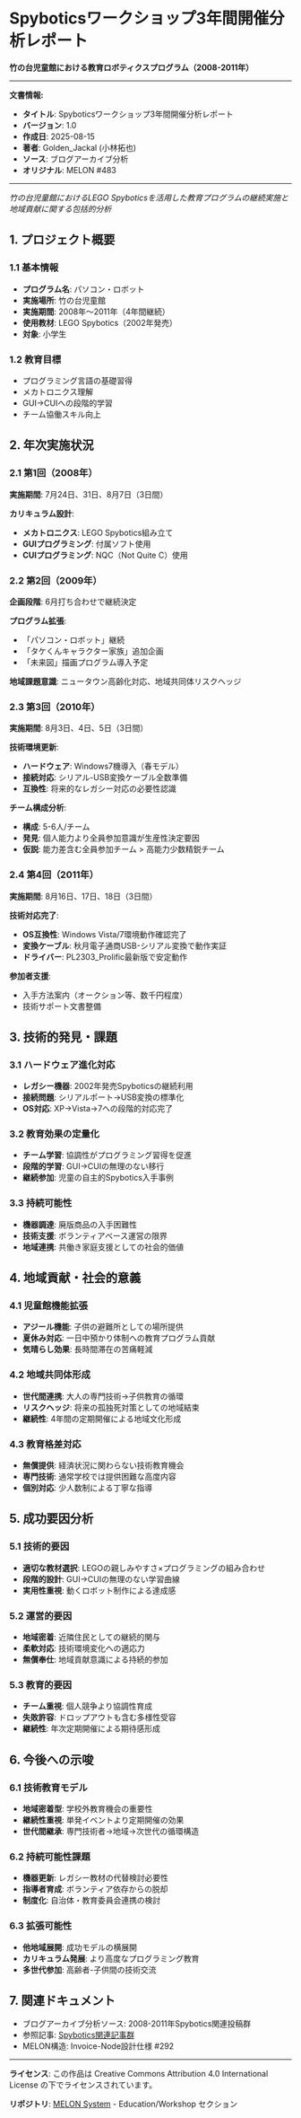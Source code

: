 # Spyboticsワークショップ3年間開催分析レポート

**竹の台児童館における教育ロボティクスプログラム（2008-2011年）**

---

**文書情報:**
- **タイトル**: Spyboticsワークショップ3年間開催分析レポート
- **バージョン**: 1.0
- **作成日**: 2025-08-15
- **著者**: Golden_Jackal (小林拓也)
- **ソース**: ブログアーカイブ分析
- **オリジナル**: MELON #483

---

*竹の台児童館におけるLEGO Spyboticsを活用した教育プログラムの継続実施と地域貢献に関する包括的分析*

## 1. プロジェクト概要

### 1.1 基本情報
- **プログラム名**: パソコン・ロボット
- **実施場所**: 竹の台児童館
- **実施期間**: 2008年〜2011年（4年間継続）
- **使用教材**: LEGO Spybotics（2002年発売）
- **対象**: 小学生

### 1.2 教育目標
- プログラミング言語の基礎習得
- メカトロニクス理解
- GUI→CUIへの段階的学習
- チーム協働スキル向上

## 2. 年次実施状況

### 2.1 第1回（2008年）
**実施期間**: 7月24日、31日、8月7日（3日間）

**カリキュラム設計**:
- **メカトロニクス**: LEGO Spybotics組み立て
- **GUIプログラミング**: 付属ソフト使用
- **CUIプログラミング**: NQC（Not Quite C）使用

### 2.2 第2回（2009年）
**企画段階**: 6月打ち合わせで継続決定

**プログラム拡張**:
- 「パソコン・ロボット」継続
- 「タケくんキャラクター家族」追加企画
- 「未来図」描画プログラム導入予定

**地域課題意識**: ニュータウン高齢化対応、地域共同体リスクヘッジ

### 2.3 第3回（2010年）
**実施期間**: 8月3日、4日、5日（3日間）

**技術環境更新**:
- **ハードウェア**: Windows7機導入（春モデル）
- **接続対応**: シリアル-USB変換ケーブル全数準備
- **互換性**: 将来的なレガシー対応の必要性認識

**チーム構成分析**:
- **構成**: 5-6人/チーム
- **発見**: 個人能力より全員参加意識が生産性決定要因
- **仮説**: 能力差含む全員参加チーム > 高能力少数精鋭チーム

### 2.4 第4回（2011年）
**実施期間**: 8月16日、17日、18日（3日間）

**技術対応完了**:
- **OS互換性**: Windows Vista/7環境動作確認完了
- **変換ケーブル**: 秋月電子通商USB-シリアル変換で動作実証
- **ドライバー**: PL2303_Prolific最新版で安定動作

**参加者支援**:
- 入手方法案内（オークション等、数千円程度）
- 技術サポート文書整備

## 3. 技術的発見・課題

### 3.1 ハードウェア進化対応
- **レガシー機器**: 2002年発売Spyboticsの継続利用
- **接続問題**: シリアルポート→USB変換の標準化
- **OS対応**: XP→Vista→7への段階的対応完了

### 3.2 教育効果の定量化
- **チーム学習**: 協調性がプログラミング習得を促進
- **段階的学習**: GUI→CUIの無理のない移行
- **継続参加**: 児童の自主的Spybotics入手事例

### 3.3 持続可能性
- **機器調達**: 廃版商品の入手困難性
- **技術支援**: ボランティアベース運営の限界
- **地域連携**: 共働き家庭支援としての社会的価値

## 4. 地域貢献・社会的意義

### 4.1 児童館機能拡張
- **アジール機能**: 子供の避難所としての場所提供
- **夏休み対応**: 一日中預かり体制への教育プログラム貢献
- **気晴らし効果**: 長時間滞在の苦痛軽減

### 4.2 地域共同体形成
- **世代間連携**: 大人の専門技術→子供教育の循環
- **リスクヘッジ**: 将来の孤独死対策としての地域結束
- **継続性**: 4年間の定期開催による地域文化形成

### 4.3 教育格差対応
- **無償提供**: 経済状況に関わらない技術教育機会
- **専門技術**: 通常学校では提供困難な高度内容
- **個別対応**: 少人数制による丁寧な指導

## 5. 成功要因分析

### 5.1 技術的要因
- **適切な教材選択**: LEGOの親しみやすさ×プログラミングの組み合わせ
- **段階的設計**: GUI→CUIの無理のない学習曲線
- **実用性重視**: 動くロボット制作による達成感

### 5.2 運営的要因
- **地域密着**: 近隣住民としての継続的関与
- **柔軟対応**: 技術環境変化への適応力
- **無償奉仕**: 地域貢献意識による持続的参加

### 5.3 教育的要因
- **チーム重視**: 個人競争より協調性育成
- **失敗許容**: ドロップアウトも含む多様性受容
- **継続性**: 年次定期開催による期待感形成

## 6. 今後への示唆

### 6.1 技術教育モデル
- **地域密着型**: 学校外教育機会の重要性
- **継続性重視**: 単発イベントより定期開催の効果
- **世代間継承**: 専門技術者→地域→次世代の循環構造

### 6.2 持続可能性課題
- **機器更新**: レガシー教材の代替検討必要性
- **指導者育成**: ボランティア依存からの脱却
- **制度化**: 自治体・教育委員会連携の検討

### 6.3 拡張可能性
- **他地域展開**: 成功モデルの横展開
- **カリキュラム発展**: より高度なプログラミング教育
- **多世代参加**: 高齢者-子供間の技術交流

## 7. 関連ドキュメント
- ブログアーカイブ分析ソース: 2008-2011年Spybotics関連投稿群
- 参照記事: [Spybotics関連記事群](https://tqy.hatenadiary.jp/search?q=%E3%83%91%E3%82%BD%E3%82%B3%E3%83%B3%E3%83%BB%E3%83%AD%E3%83%9C%E3%83%83%E3%83%88)
- MELON構造: Invoice-Node設計仕様 #292

---

**ライセンス**: この作品は Creative Commons Attribution 4.0 International License の下でライセンスされています。

**リポジトリ**: [MELON System](https://github.com/tQy2015/melon) - Education/Workshop セクション
